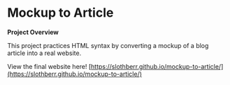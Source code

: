 # Mockup to Article

**Project Overview**

This project practices HTML syntax by converting a mockup of a blog article into a real website. 

View the final website here!
[https://slothberr.github.io/mockup-to-article/](https://slothberr.github.io/mockup-to-article/)
